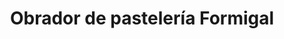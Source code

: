 ---
title: "Obrador de pastelería Formigal"
url: /zaragoza/obrador-de-pasteleria-formigal/
shop: panadería
---